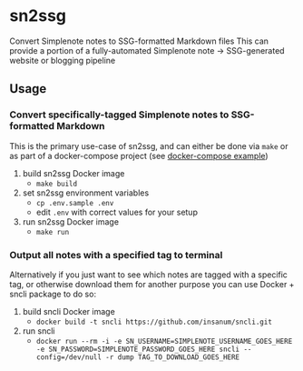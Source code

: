 # sn2ssg
Convert Simplenote notes to SSG-formatted Markdown files
This can provide a portion of a fully-automated Simplenote note -> SSG-generated website or blogging pipeline

## Usage
### Convert specifically-tagged Simplenote notes to SSG-formatted Markdown
This is the primary use-case of sn2ssg, and can either be done via `make` or as part of a docker-compose project (see [docker-compose example](./docker-compose.yml))
1. build sn2ssg Docker image
    - `make build`
2. set sn2ssg environment variables
    - `cp .env.sample .env`
    - edit `.env` with correct values for your setup
3. run sn2ssg Docker image
    - `make run`

### Output all notes with a specified tag to terminal
Alternatively if you just want to see which notes are tagged with a specific tag, or otherwise download them for another purpose
you can use Docker + sncli package to do so:
1. build sncli Docker image
    - `docker build -t sncli https://github.com/insanum/sncli.git`
2. run sncli
    - `docker run --rm -i -e SN_USERNAME=SIMPLENOTE_USERNAME_GOES_HERE -e SN_PASSWORD=SIMPLENOTE_PASSWORD_GOES_HERE sncli --config=/dev/null -r dump TAG_TO_DOWNLOAD_GOES_HERE`